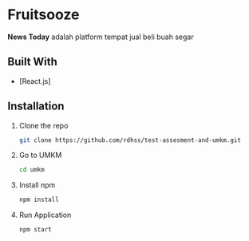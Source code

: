 # Fruitsooze

**News Today** adalah platform tempat jual beli buah segar


## Built With

- [React.js]


## Installation

1. Clone the repo
   ```sh
   git clone https://github.com/rdhss/test-assesment-and-umkm.git
   ```
2. Go to UMKM 
   ```sh
   cd umkm
   ```
3. Install npm
   ```sh
   npm install
   ```
4. Run Application
   ```sh
   npm start
   ```





